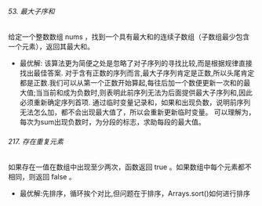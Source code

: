 
###### 53. 最大子序和
  给定一个整数数组 nums ，找到一个具有最大和的连续子数组（子数组最少包含一个元素），返回其最大和。

- 最优解:
  该算法更为简便之处是忽略了对子序列的寻找比较,而是根据规律直接找出最佳答案.
  对于含有正数的序列而言,最大子序列肯定是正数,所以头尾肯定都是正数.我们可以从第一个正数开始算起,每往后加一个数便更新一次和的最大值;当当前和成为负数时,则表明此前序列无法为后面提供最大子序列和,因此必须重新确定序列首项.
  通过临时变量记录和，如果和出现负数，说明前序列无法怎么加，都不会出现最大值了，所以会重新更新临时变量。
  可以理解为，每次为sum出现负数时，为分段的标志，求助每段的最大值。

###### 217. 存在重复元素
  如果存在一值在数组中出现至少两次，函数返回 true 。如果数组中每个元素都不相同，则返回 false 。

- 最优解:先排序，循环挨个对比,但问题在于排序，Arrays.sort()如何进行排序
